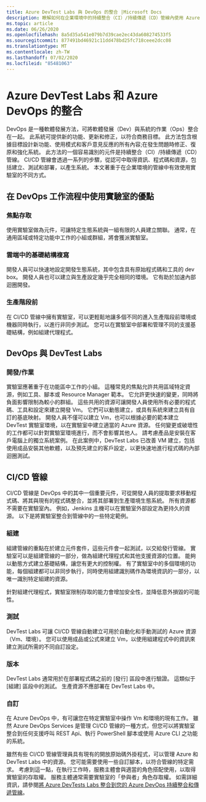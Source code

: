 ```yaml
---
title: Azure DevTest Labs 與 DevOps 的整合 |Microsoft Docs
description: 瞭解如何在企業環境中的持續整合（CI）/持續傳遞（CD）管線內使用 Azure DevTest Labs 的實驗室。
ms.topic: article
ms.date: 06/26/2020
ms.openlocfilehash: 8a5d35a541e079b7d39cae2ec43da608274533f5
ms.sourcegitcommit: 877491bd46921c11dd478bd25fc718ceee2dcc08
ms.translationtype: MT
ms.contentlocale: zh-TW
ms.lasthandoff: 07/02/2020
ms.locfileid: "85481063"
---
```

# <a name="integration-of-azure-devtest-labs-and-azure-devops"></a>Azure DevTest Labs 和 Azure DevOps 的整合
DevOps 是一種軟體發展方法，可將軟體發展（Dev）與系統的作業（Ops）整合在一起。 此系統可提供新的功能、更新和修正，以符合商務目標。 此方法包含根據目標設計新功能、使用模式和客戶意見反應的所有內容;在發生問題時修正、復原和強化系統。 此方法的一個容易識別的元件是持續整合（CI）/持續傳遞（CD）管線。 CI/CD 管線會透過一系列的步驟，從認可中取得資訊、程式碼和資源，包括建立、測試和部署，以產生系統。 本文著重于在企業環境的管線中有效使用實驗室的不同方式。 

## <a name="benefits-of-using-labs-in-devops-workflow"></a>在 DevOps 工作流程中使用實驗室的優點 

### <a name="focused-access"></a>焦點存取 
使用實驗室做為元件，可讓特定生態系統與一組有限的人員建立關聯。 通常，在通用區域或特定功能中工作的小組或群組，將會獲派實驗室。   

### <a name="infrastructure-replication-in-the-cloud"></a>雲端中的基礎結構複寫 
開發人員可以快速地設定開發生態系統，其中包含具有原始程式碼和工具的 dev box。 開發人員也可以建立與生產設定幾乎完全相同的環境。 它有助於加速內部迴圈開發。 

### <a name="pre-production"></a>生產階段前 
在 CI/CD 管線中擁有實驗室，可以更輕鬆地讓多個不同的進入生產階段前環境或機器同時執行，以進行非同步測試。 您可以在實驗室中部署和管理不同的支援基礎結構，例如組建代理程式。 

## <a name="devops-with-devtest-labs"></a>DevOps 與 DevTest Labs 

### <a name="development--operation"></a>開發/作業 
實驗室應著重于在功能區中工作的小組。 這種常見的焦點允許共用區域特定資源，例如工具、腳本或 Resource Manager 範本。 它允許更快速的變更，同時將負面影響限制為較小的群組。 這些共用的資源可讓開發人員使用所有必要的程式碼、工具和設定來建立開發 Vm。 它們可以動態建立，或具有系統來建立具有自訂的基底映射。 開發人員不僅可以建立 Vm，也可以根據必要的範本建立 DevTest 實驗室環境，以在實驗室中建立適當的 Azure 資源。 任何變更或破壞性的工作都可以針對實驗室環境進行，而不會影響其他人。 請考慮產品是安裝在客戶電腦上的獨立系統案例。 在此案例中，DevTest Labs 已改善 VM 建立，包括使用成品安裝其他軟體，以及預先建立的客戶設定，以更快速地進行程式碼的內部迴圈測試。 
  
## <a name="cicd-pipeline"></a>CI/CD 管線 
CI/CD 管線是 DevOps 中的其中一個重要元件，可從開發人員的提取要求移動程式碼、將其與現有的程式碼整合，並將其部署到生產環境生態系統。 所有資源都不需要在實驗室內。 例如，Jenkins 主機可以在實驗室外部設定為更持久的資源。 以下是將實驗室整合到管線中的一些特定範例。 

### <a name="build"></a>組建 
組建管線的重點在於建立元件套件，這些元件會一起測試，以交給發行管線。 實驗室可以是組建管線的一部分，做為組建代理程式和其他支援資源的位置。 能夠以動態方式建立基礎結構，讓您有更大的控制權。 有了實驗室中的多個環境的功能，每個組建都可以非同步執行，同時使用組建識別碼作為環境資訊的一部分，以唯一識別特定組建的資源。   

針對組建代理程式，實驗室限制存取的能力會增加安全性，並降低意外損毀的可能性。  

### <a name="test"></a>測試 
DevTest Labs 可讓 CI/CD 管線自動建立可用於自動化和手動測試的 Azure 資源（Vm、環境）。 您可以使用成品或公式來建立 Vm，以使用組建程式中的資訊來建立測試所需的不同自訂設定。   

### <a name="release"></a>版本 
DevTest Labs 通常用於在部署程式碼之前的 [發行] 區段中進行驗證。 這類似于 [組建] 區段中的測試。 生產資源不應部署在 DevTest Labs 中。 

### <a name="customization"></a>自訂 
在 Azure DevOps 中，有可讓您在特定實驗室中操作 Vm 和環境的現有工作。 雖然 Azure DevOps Services 是管理 CI/CD 管線的一種方式，但您可以將實驗室整合到任何支援呼叫 REST Api、執行 PowerShell 腳本或使用 Azure CLI 之功能的系統。 

雖然有些 CI/CD 管線管理員具有現有的開放原始碼外掛程式，可以管理 Azure 和 DevTest Labs 中的資源。 您可能需要使用一些自訂腳本，以符合管線的特定需求。  考慮到這一點，在執行工作時，服務主體會與適當的角色搭配使用，以取得實驗室的存取權。 服務主體通常需要實驗室的「參與者」角色存取權。 如需詳細資訊，請參閱[將 Azure DevTests Labs 整合到您的 Azure DevOps 持續整合和傳遞管線](devtest-lab-integrate-ci-cd.md)。 
 
